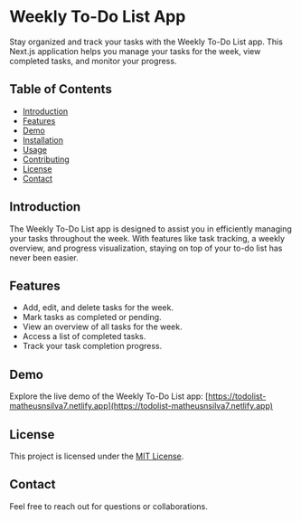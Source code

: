 # Weekly To-Do List App

Stay organized and track your tasks with the Weekly To-Do List app. This Next.js application helps you manage your tasks for the week, view completed tasks, and monitor your progress.

## Table of Contents

- [Introduction](#introduction)
- [Features](#features)
- [Demo](#demo)
- [Installation](#installation)
- [Usage](#usage)
- [Contributing](#contributing)
- [License](#license)
- [Contact](#contact)

## Introduction

The Weekly To-Do List app is designed to assist you in efficiently managing your tasks throughout the week. With features like task tracking, a weekly overview, and progress visualization, staying on top of your to-do list has never been easier.

## Features

- Add, edit, and delete tasks for the week.
- Mark tasks as completed or pending.
- View an overview of all tasks for the week.
- Access a list of completed tasks.
- Track your task completion progress.

## Demo

Explore the live demo of the Weekly To-Do List app: [https://todolist-matheusnsilva7.netlify.app](https://todolist-matheusnsilva7.netlify.app)

## License

This project is licensed under the [MIT License](LICENSE).

## Contact

Feel free to reach out for questions or collaborations.
